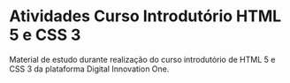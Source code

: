 # Atividades Curso Introdutório HTML 5 e CSS 3

Material de estudo durante realização do curso introdutório de HTML 5 e CSS 3 da plataforma Digital Innovation One.

